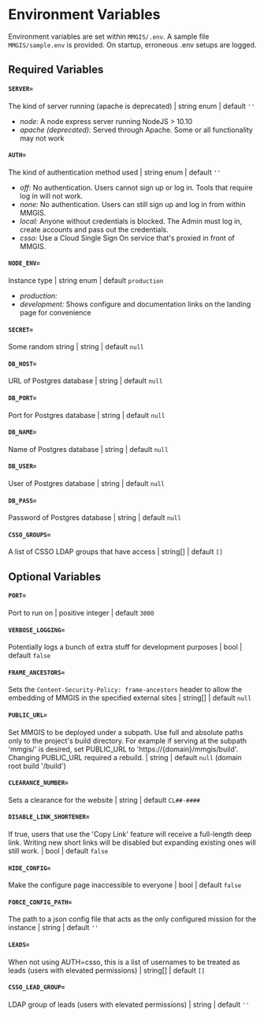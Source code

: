 # Environment Variables

Environment variables are set within `MMGIS/.env`. A sample file `MMGIS/sample.env` is provided. On startup, erroneous .env setups are logged.

## Required Variables

#### `SERVER=`

The kind of server running (apache is deprecated) | string enum | default `''`

- _node:_ A node express server running NodeJS > 10.10
- _apache (deprecated):_ Served through Apache. Some or all functionality may not work

#### `AUTH=`

The kind of authentication method used | string enum | default `''`

- _off:_ No authentication. Users cannot sign up or log in. Tools that require log in will not work.
- _none:_ No authentication. Users can still sign up and log in from within MMGIS.
- _local:_ Anyone without credentials is blocked. The Admin must log in, create accounts and pass out the credentials.
- _csso:_ Use a Cloud Single Sign On service that's proxied in front of MMGIS.

#### `NODE_ENV=`

Instance type | string enum | default `production`

- _production:_
- _development:_ Shows configure and documentation links on the landing page for convenience

#### `SECRET=`

Some random string | string | default `null`

#### `DB_HOST=`

URL of Postgres database | string | default `null`

#### `DB_PORT=`

Port for Postgres database | string | default `null`

#### `DB_NAME=`

Name of Postgres database | string | default `null`

#### `DB_USER=`

User of Postgres database | string | default `null`

#### `DB_PASS=`

Password of Postgres database | string | default `null`

#### `CSSO_GROUPS=`

A list of CSSO LDAP groups that have access | string[] | default `[]`

## Optional Variables

#### `PORT=`

Port to run on | positive integer | default `3000`

#### `VERBOSE_LOGGING=`

Potentially logs a bunch of extra stuff for development purposes | bool | default `false`

#### `FRAME_ANCESTORS=`

Sets the `Content-Security-Policy: frame-ancestors` header to allow the embedding of MMGIS in the specified external sites | string[] | default `null`

#### `PUBLIC_URL=`

Set MMGIS to be deployed under a subpath. Use full and absolute paths only to the project's build directory. For example if serving at the subpath 'mmgis/' is desired, set PUBLIC_URL to 'https://{domain}/mmgis/build'. Changing PUBLIC_URL required a rebuild. | string | default `null` (domain root build '/build')

#### `CLEARANCE_NUMBER=`

Sets a clearance for the website | string | default `CL##-####`

#### `DISABLE_LINK_SHORTENER=`

If true, users that use the 'Copy Link' feature will receive a full-length deep link. Writing new short links will be disabled but expanding existing ones will still work. | bool | default `false`

#### `HIDE_CONFIG=`

Make the configure page inaccessible to everyone | bool | default `false`

#### `FORCE_CONFIG_PATH=`

The path to a json config file that acts as the only configured mission for the instance | string | default `''`

#### `LEADS=`

When not using AUTH=csso, this is a list of usernames to be treated as leads (users with elevated permissions) | string[] | default `[]`

#### `CSSO_LEAD_GROUP=`

LDAP group of leads (users with elevated permissions) | string | default `''`
